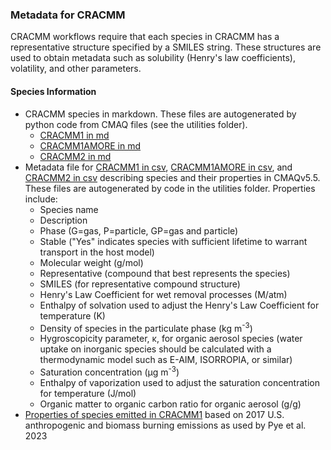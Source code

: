 ### Metadata for CRACMM

CRACMM workflows require that each species in CRACMM has a representative structure specified by a SMILES string. These structures are used to obtain metadata such as solubility (Henry's law coefficients), volatility, and other parameters.

#### Species Information

- CRACMM species in markdown. These files are autogenerated by python code from CMAQ files (see the utilities folder).
  * [CRACMM1 in md](cracmm1/cracmm1_aq_species_table.md)
  * [CRACMM1AMORE in md](cracmm1amore/cracmm1amore_aq_species_table.md)
  * [CRACMM2 in md](cracmm2/cracmm2_species_table.md)
- Metadata file for [CRACMM1 in csv](cracmm1/cracmm1_aq_metadata.csv), [CRACMM1AMORE in csv](cracmm1amore/cracmm1amore_aq_metadata.csv), and [CRACMM2 in csv](cracmm2/cracmm2_metadata.csv) describing species and their properties in CMAQv5.5. These files are autogenerated by code in the utilities folder. Properties include:
  * Species name
  * Description
  * Phase (G=gas, P=particle, GP=gas and particle)
  * Stable ("Yes" indicates species with sufficient lifetime to warrant transport in the host model)
  * Molecular weight (g/mol)
  * Representative (compound that best represents the species)
  * SMILES (for representative compound structure)
  * Henry's Law Coefficient for wet removal processes (M/atm)
  * Enthalpy of solvation used to adjust the Henry's Law Coefficient for temperature (K)
  * Density of species in the particulate phase (kg m<sup>-3</sup>)
  * Hygroscopicity parameter, &kappa;, for organic aerosol species (water uptake on inorganic species should be calculated with a thermodynamic model such as E-AIM, ISORROPIA, or similar)
  * Saturation concentration (&mu;g m<sup>-3</sup>)
  * Enthalpy of vaporization used to adjust the saturation concentration for temperature (J/mol)
  * Organic matter to organic carbon ratio for organic aerosol (g/g)
- [Properties of species emitted in CRACMM1](cracmm1/CRACMM1_2017_emiss_properties.csv) based on 2017 U.S. anthropogenic and biomass burning emissions as used by Pye et al. 2023







